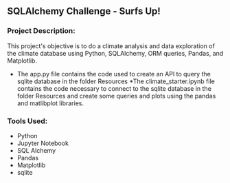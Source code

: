 ## SQLAlchemy Challenge - Surfs Up!

### Project Description: 

This project's objective is to do a climate analysis and data exploration of the climate database using Python, SQLAlchemy, ORM queries, Pandas, and Matplotlib.

* The app.py file contains the code used to create an API to query the sqlite database in the folder Resources
*The climate_starter.ipynb file contains the code necessary to connect to the sqlite database in the folder Resources and create some queries and plots using the pandas and matlibplot libraries. 

### Tools Used: 
- Python 
- Jupyter Notebook
- SQL Alchemy
- Pandas 
- Matplotlib
- sqlite 
